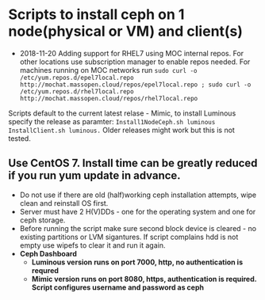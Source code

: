 # Scripts to install ceph on 1 node(physical or VM) and client(s)
* 2018-11-20 Adding support for RHEL7 using MOC internal repos. For other locations use subscription manager to enable repos needed. For machines running on MOC networks run ```sudo curl -o /etc/yum.repos.d/epel7local.repo http://mochat.massopen.cloud/repos/epel7local.repo ; sudo curl -o /etc/yum.repos.d/rhel7local.repo http://mochat.massopen.cloud/repos/rhel7local.repo```

Scripts default to the current latest relase - Mimic, to install Luminous specify the release as paramter:
```Install1NodeCeph.sh luminous```
```InstallClient.sh luminous.```
Older releases might work but this is not tested.

## Use CentOS 7. Install time can be greatly reduced if you run yum update in advance. 
* Do not use if there are old (half)working ceph installation attempts, wipe clean and reinstall OS first.
* Server must have 2 H(V)DDs - one for the operating system and one for ceph storage.
* Before running the script make sure second block device is cleared - no existing partitions or LVM sigantures. If script complains hdd is not empty use wipefs to clear it and run it again.
* **Ceph Dashboard**
  - **Luminous version runs on port 7000, http, no authentication is requred**
  - **Mimic version runs on port 8080, https, authentication is required. Script configures username and password as ceph**
